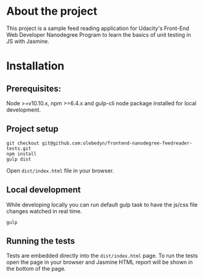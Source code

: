 # About the project

This project is a sample feed reading application for Udacity's Front-End Web Developer Nanodegree Program to learn the basics of unit testing in JS with Jasmine.

# Installation

## Prerequisites:

Node >=v10.10.x, npm >=6.4.x and gulp-cli node package installed for local development.

## Project setup

```
git checkout git@github.com:olebedyn/frontend-nanodegree-feedreader-tests.git
npm install
gulp dist
```

Open `dist/index.html` file in your browser.

## Local development

While developing locally you can run default gulp task to have the js/css file changes watched in real time.

```
gulp
```

## Running the tests

Tests are embedded directly into the `dist/index.html` page. To run the tests open the page in your browser and Jasmine HTML report will be shown in the bottom of the page.
